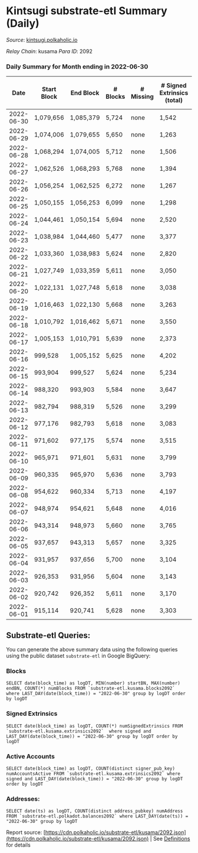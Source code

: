 # Kintsugi substrate-etl Summary (Daily)

_Source_: [kintsugi.polkaholic.io](https://kintsugi.polkaholic.io)

*Relay Chain*: kusama
*Para ID*: 2092



### Daily Summary for Month ending in 2022-06-30


| Date | Start Block | End Block | # Blocks | # Missing | # Signed Extrinsics (total) | # Active Accounts | # Addresses with Balances | # Events | # Transfers | # XCM Transfers In | # XCM Transfers Out |
| ---- | ----------- | --------- | -------- | --------- | --------------------------- | ----------------- | ------------------------- | -------- | ----------- | ------------------ | ------------------- |
| 2022-06-30 | 1,079,656 | 1,085,379 | 5,724 | none  | 1,542 | 87 | 8,202 | 51,345 | 5,848 ($51,375.65) | 12 ($2,139.01) | 12 ($1,538.43) |
| 2022-06-29 | 1,074,006 | 1,079,655 | 5,650 | none  | 1,263 | 83 | 8,188 | 49,785 | 5,750 ($23,321.81) | 7 ($897.37) | 10 ($1,560.83) |
| 2022-06-28 | 1,068,294 | 1,074,005 | 5,712 | none  | 1,506 | 114 | 8,174 | 51,260 | 5,870 ($61,908.17) | 22 ($5,462.68) | 16 ($1,321.27) |
| 2022-06-27 | 1,062,526 | 1,068,293 | 5,768 | none  | 1,394 | 98 | 8,159 | 51,302 | 5,895 ($86,818.40) | 16 ($34,364.36) | 19 ($6,250.97) |
| 2022-06-26 | 1,056,254 | 1,062,525 | 6,272 | none  | 1,267 | 80 | 8,151 | 54,890 | 6,386 ($20,546.23) | 30 ($2,870.48) | 38 ($6,276.94) |
| 2022-06-25 | 1,050,155 | 1,056,253 | 6,099 | none  | 1,298 | 72 | 8,148 | 53,318 | 6,193 ($21,048.76) | 14 ($1,351.22) | 27 ($1,916.03) |
| 2022-06-24 | 1,044,461 | 1,050,154 | 5,694 | none  | 2,520 | 88 | 8,146 | 53,958 | 5,809 ($77,180.49) | 12 ($5,863.60) | 25 ($4,045.65) |
| 2022-06-23 | 1,038,984 | 1,044,460 | 5,477 | none  | 3,377 | 105 | 8,140 | 54,856 | 5,599 ($51,818.64) | 19 ($2,523.08) | 19 ($2,160.94) |
| 2022-06-22 | 1,033,360 | 1,038,983 | 5,624 | none  | 2,820 | 103 | 8,138 | 54,415 | 5,746 ($101,823.58) | 19 ($9,005.88) | 29 ($11,004.40) |
| 2022-06-21 | 1,027,749 | 1,033,359 | 5,611 | none  | 3,050 | 103 | 8,138 | 55,047 | 5,715 ($52,999.66) | 21 ($5,121.06) | 48 ($39,771.73) |
| 2022-06-20 | 1,022,131 | 1,027,748 | 5,618 | none  | 3,038 | 93 | 8,135 | 54,964 | 5,703 ($81,437.71) | 25 ($8,732.16) | 26 ($6,201.73) |
| 2022-06-19 | 1,016,463 | 1,022,130 | 5,668 | none  | 3,263 | 80 | 8,129 | 56,098 | 5,745 ($61,091.78) | 22 ($9,361.86) | 43 ($18,254.68) |
| 2022-06-18 | 1,010,792 | 1,016,462 | 5,671 | none  | 3,550 | 102 | 8,128 | 57,299 | 5,768 ($38,213.24) | 34 ($14,795.12) | 46 ($24,062.93) |
| 2022-06-17 | 1,005,153 | 1,010,791 | 5,639 | none  | 2,373 | 74 | 8,122 | 52,985 | 5,723 ($31,631.92) | 18 ($8,867.13) | 17 ($12,445.96) |
| 2022-06-16 | 999,528 | 1,005,152 | 5,625 | none  | 4,202 | 93 | 8,118 | 59,106 | 5,725 ($29,279.97) | 25 ($9,719.20) | 45 ($18,583.58) |
| 2022-06-15 | 993,904 | 999,527 | 5,624 | none  | 5,234 | 102 | 8,113 | 62,665 | 5,740 ($22,947.61) | 25 ($15,305.76) | 44 ($21,266.35) |
| 2022-06-14 | 988,320 | 993,903 | 5,584 | none  | 3,647 | 93 | 8,110 | 57,386 | 5,707 ($57,430.99) | 30 ($16,088.81) | 38 ($18,131.35) |
| 2022-06-13 | 982,794 | 988,319 | 5,526 | none  | 3,299 | 123 | 8,105 | 47,823 | 2,091 ($28,476.37) | 52 ($38,180.74) | 51 ($37,289.71) |
| 2022-06-12 | 977,176 | 982,793 | 5,618 | none  | 3,083 | 97 | 8,093 | 43,336 | 41 ($15,665.50) | 40 ($60,097.54) | 33 ($19,644.06) |
| 2022-06-11 | 971,602 | 977,175 | 5,574 | none  | 3,515 | 106 | 8,089 | 43,436 | 42 ($16,839.89) | 32 ($35,244.11) | 19 ($4,920.49) |
| 2022-06-10 | 965,971 | 971,601 | 5,631 | none  | 3,799 | 104 | 8,087 | 44,336 | 30 ($12,376.61) | 36 ($48,926.76) | 34 ($18,799.01) |
| 2022-06-09 | 960,335 | 965,970 | 5,636 | none  | 3,793 | 113 | 8,085 | 44,167 | 32 ($11,101.15) | 32 ($10,782.94) | 28 ($5,378.29) |
| 2022-06-08 | 954,622 | 960,334 | 5,713 | none  | 4,197 | 102 | 8,080 | 44,977 | 34 ($34,108.31) | 24 ($15,617.97) | 29 ($10,080.15) |
| 2022-06-07 | 948,974 | 954,621 | 5,648 | none  | 4,016 | 95 | 8,076 | 44,372 | 47 ($58,874.75) | 25 ($19,127.31) | 24 ($6,801.01) |
| 2022-06-06 | 943,314 | 948,973 | 5,660 | none  | 3,765 | 101 | 8,069 | 44,284 | 50 ($57,438.26) | 32 ($14,388.89) | 42 ($8,081.38) |
| 2022-06-05 | 937,657 | 943,313 | 5,657 | none  | 3,325 | 112 | 8,062 | 43,654 | 70 ($177,583.82) | 20 ($8,569.45) | 28 ($11,094.64) |
| 2022-06-04 | 931,957 | 937,656 | 5,700 | none  | 3,104 | 77 | 8,056 | 43,685 | 41 ($56,122.02) | 39 ($19,777.41) | 26 ($4,377.27) |
| 2022-06-03 | 926,353 | 931,956 | 5,604 | none  | 3,143 | 71 | 8,054 | 43,031 | 46 ($308,971.79) | 21 ($11,021.03) | 19 ($8,463.43) |
| 2022-06-02 | 920,742 | 926,352 | 5,611 | none  | 3,170 | 162 | 8,048 | 43,476 | 70 ($48,770.80) | 46 ($43,041.92) | 48 ($22,130.31) |
| 2022-06-01 | 915,114 | 920,741 | 5,628 | none  | 3,303 | 77 | 8,041 | 43,536 | 25 ($17,948.54) | 26 ($8,605.83) | 43 ($19,644.17) |

## Substrate-etl Queries:
You can generate the above summary data using the following queries using the public dataset `substrate-etl` in Google BigQuery:


### Blocks
```
SELECT date(block_time) as logDT, MIN(number) startBN, MAX(number) endBN, COUNT(*) numBlocks FROM `substrate-etl.kusama.blocks2092`  where LAST_DAY(date(block_time)) = "2022-06-30" group by logDT order by logDT
```


### Signed Extrinsics
```
SELECT date(block_time) as logDT, COUNT(*) numSignedExtrinsics FROM `substrate-etl.kusama.extrinsics2092`  where signed and LAST_DAY(date(block_time)) = "2022-06-30" group by logDT order by logDT
```


### Active Accounts
```
SELECT date(block_time) as logDT, COUNT(distinct signer_pub_key) numAccountsActive FROM `substrate-etl.kusama.extrinsics2092` where signed and LAST_DAY(date(block_time)) = "2022-06-30" group by logDT order by logDT
```


### Addresses:
```
SELECT date(ts) as logDT, COUNT(distinct address_pubkey) numAddress FROM `substrate-etl.polkadot.balances2092` where LAST_DAY(date(ts)) = "2022-06-30" group by logDT
```



Report source: [https://cdn.polkaholic.io/substrate-etl/kusama/2092.json](https://cdn.polkaholic.io/substrate-etl/kusama/2092.json) | See [Definitions](/DEFINITIONS.md) for details
